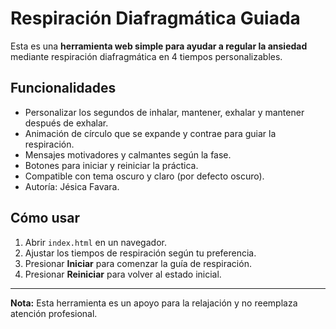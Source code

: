 # Respiración Diafragmática Guiada

Esta es una **herramienta web simple para ayudar a regular la ansiedad** mediante respiración diafragmática en 4 tiempos personalizables.

## Funcionalidades

- Personalizar los segundos de inhalar, mantener, exhalar y mantener después de exhalar.
- Animación de círculo que se expande y contrae para guiar la respiración.
- Mensajes motivadores y calmantes según la fase.
- Botones para iniciar y reiniciar la práctica.
- Compatible con tema oscuro y claro (por defecto oscuro).
- Autoría: Jésica Favara.

## Cómo usar

1. Abrir `index.html` en un navegador.
2. Ajustar los tiempos de respiración según tu preferencia.
3. Presionar **Iniciar** para comenzar la guía de respiración.
4. Presionar **Reiniciar** para volver al estado inicial.
---

**Nota:** Esta herramienta es un apoyo para la relajación y no reemplaza atención profesional.
